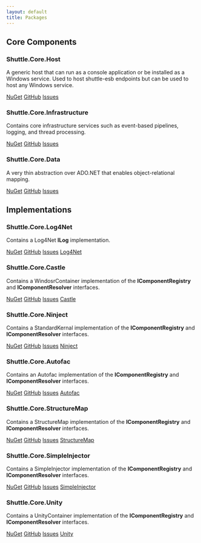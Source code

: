 ```yaml
---
layout: default
title: Packages
---
```


<h2>Core Components</h2>
<div class='row'>
	<div class='col-sm-6 col-md-4'>
		<div class='thumbnail'>
			<div class='caption'>
			<h3>Shuttle.Core.Host</h3>
			<p>A generic host that can run as a console application or be installed as a Windows service.  Used to host shuttle-esb endpoints but can be used to host any Windows service.</p>
			<p>
				<a href='http://www.nuget.org/packages/Shuttle.Core.Host' target='_blank' class='btn btn-primary' role='button'>NuGet</a>
				<a href='https://github.com/Shuttle/Shuttle.Core.Host' target='_blank' class='btn btn-default' role='button'>GitHub</a>
				<a href='https://github.com/Shuttle/Shuttle.Core.Host/issues' target='_blank' class='btn btn-default' role='button'>Issues</a>
			</p>
			</div>
		</div>
	</div>
	<div class='col-sm-6 col-md-4'>
		<div class='thumbnail'>
			<div class='caption'>
			<h3>Shuttle.Core.Infrastructure</h3>
			<p>Contains core infrastructure services such as event-based pipelines, logging, and thread processing.</p>
			<p>
				<a href='http://www.nuget.org/packages/Shuttle.Core.Infrastructure' target='_blank' class='btn btn-primary' role='button'>NuGet</a>
				<a href='https://github.com/Shuttle/Shuttle.Core.Infrastructure' target='_blank' class='btn btn-default' role='button'>GitHub</a>
				<a href='https://github.com/Shuttle/Shuttle.Core.Infrastructure/issues' target='_blank' class='btn btn-default' role='button'>Issues</a>
			</p>
			</div>
		</div>
	</div>
	<div class='col-sm-6 col-md-4'>
		<div class='thumbnail'>
			<div class='caption'>
			<h3>Shuttle.Core.Data</h3>
			<p>A very thin abstraction over ADO.NET that enables object-relational mapping.</p>
			<p>
				<a href='http://www.nuget.org/packages/Shuttle.Core.Data' target='_blank' class='btn btn-primary' role='button'>NuGet</a>
				<a href='https://github.com/Shuttle/Shuttle.Core.Data' target='_blank' class='btn btn-default' role='button'>GitHub</a>
				<a href='https://github.com/Shuttle/Shuttle.Core.Data/issues' target='_blank' class='btn btn-default' role='button'>Issues</a>
			</p>
			</div>
		</div>
	</div>
</div>

<h2>Implementations</h2>
<div class='row'>
	<div class='col-sm-6 col-md-4'>
		<div class='thumbnail'>
			<div class='caption'>
			<h3>Shuttle.Core.Log4Net</h3>
			<p>Contains a Log4Net <strong>ILog</strong> implementation.</p>
			<p>
				<a href='http://www.nuget.org/packages/Shuttle.Core.Log4Net' target='_blank' class='btn btn-primary' role='button'>NuGet</a>
				<a href='https://github.com/Shuttle/Shuttle.Core.Log4Net' target='_blank' class='btn btn-default' role='button'>GitHub</a>
				<a href='https://github.com/Shuttle/Shuttle.Core.Log4Net/issues' target='_blank' class='btn btn-default' role='button'>Issues</a>
				<a href='http://logging.apache.org/log4net/' target='_blank' class='btn btn-default' role='button'>Log4Net</a>
			</p>
			</div>
		</div>
	</div>
</div>
<div class='row'>
	<div class='col-sm-6 col-md-4'>
		<div class='thumbnail'>
			<div class='caption'>
			<h3>Shuttle.Core.Castle</h3>
			<p>Contains a WindosrContainer implementation of the <strong>IComponentRegistry</strong> and <strong>IComponentResolver</strong> interfaces.</p>
			<p>
				<a href='http://www.nuget.org/packages/Shuttle.Core.Castle' target='_blank' class='btn btn-primary' role='button'>NuGet</a>
				<a href='https://github.com/Shuttle/Shuttle.Core.Castle' target='_blank' class='btn btn-default' role='button'>GitHub</a>
				<a href='https://github.com/Shuttle/Shuttle.Core.Castle/issues' target='_blank' class='btn btn-default' role='button'>Issues</a>
				<a href='http://www.castleproject.org/projects/windsor//' target='_blank' class='btn btn-default' role='button'>Castle</a>
			</p>
			</div>
		</div>
	</div>
	<div class='col-sm-6 col-md-4'>
		<div class='thumbnail'>
			<div class='caption'>
			<h3>Shuttle.Core.Ninject</h3>
			<p>Contains a StandardKernal implementation of the <strong>IComponentRegistry</strong> and <strong>IComponentResolver</strong> interfaces.</p>
			<p>
				<a href='http://www.nuget.org/packages/Shuttle.Core.Ninject' target='_blank' class='btn btn-primary' role='button'>NuGet</a>
				<a href='https://github.com/Shuttle/Shuttle.Core.Ninject' target='_blank' class='btn btn-default' role='button'>GitHub</a>
				<a href='https://github.com/Shuttle/Shuttle.Core.Ninject/issues' target='_blank' class='btn btn-default' role='button'>Issues</a>
				<a href='http://www.ninject.org/' target='_blank' class='btn btn-default' role='button'>Ninject</a>
			</p>
			</div>
		</div>
	</div>
	<div class='col-sm-6 col-md-4'>
		<div class='thumbnail'>
			<div class='caption'>
			<h3>Shuttle.Core.Autofac</h3>
			<p>Contains an Autofac implementation of the <strong>IComponentRegistry</strong> and <strong>IComponentResolver</strong> interfaces.</p>
			<p>
				<a href='http://www.nuget.org/packages/Shuttle.Core.Autofac' target='_blank' class='btn btn-primary' role='button'>NuGet</a>
				<a href='https://github.com/Shuttle/Shuttle.Core.Autofac' target='_blank' class='btn btn-default' role='button'>GitHub</a>
				<a href='https://github.com/Shuttle/Shuttle.Core.Autofac/issues' target='_blank' class='btn btn-default' role='button'>Issues</a>
				<a href='https://autofac.org/' target='_blank' class='btn btn-default' role='button'>Autofac</a>
			</p>
			</div>
		</div>
	</div>
</div>
<div class='row'>
	<div class='col-sm-6 col-md-4'>
		<div class='thumbnail'>
			<div class='caption'>
			<h3>Shuttle.Core.StructureMap</h3>
			<p>Contains a StructureMap implementation of the <strong>IComponentRegistry</strong> and <strong>IComponentResolver</strong> interfaces.</p>
			<p>
				<a href='http://www.nuget.org/packages/Shuttle.Core.StructureMap' target='_blank' class='btn btn-primary' role='button'>NuGet</a>
				<a href='https://github.com/Shuttle/Shuttle.Core.StructureMap' target='_blank' class='btn btn-default' role='button'>GitHub</a>
				<a href='https://github.com/Shuttle/Shuttle.Core.StructureMap/issues' target='_blank' class='btn btn-default' role='button'>Issues</a>
				<a href='http://structuremap.github.io/' target='_blank' class='btn btn-default' role='button'>StructureMap</a>
			</p>
			</div>
		</div>
	</div>
	<div class='col-sm-6 col-md-4'>
		<div class='thumbnail'>
			<div class='caption'>
			<h3>Shuttle.Core.SimpleInjector</h3>
			<p>Contains a SimpleInjector implementation of the <strong>IComponentRegistry</strong> and <strong>IComponentResolver</strong> interfaces.</p>
			<p>
				<a href='http://www.nuget.org/packages/Shuttle.Core.SimpleInjector' target='_blank' class='btn btn-primary' role='button'>NuGet</a>
				<a href='https://github.com/Shuttle/Shuttle.Core.SimpleInjector' target='_blank' class='btn btn-default' role='button'>GitHub</a>
				<a href='https://github.com/Shuttle/Shuttle.Core.SimpleInjector/issues' target='_blank' class='btn btn-default' role='button'>Issues</a>
				<a href='https://simpleinjector.org/index.html' target='_blank' class='btn btn-default' role='button'>SimpleInjector</a>
			</p>
			</div>
		</div>
	</div>
	<div class='col-sm-6 col-md-4'>
		<div class='thumbnail'>
			<div class='caption'>
			<h3>Shuttle.Core.Unity</h3>
			<p>Contains a UnityContainer implementation of the <strong>IComponentRegistry</strong> and <strong>IComponentResolver</strong> interfaces.</p>
			<p>
				<a href='http://www.nuget.org/packages/Shuttle.Core.Unity' target='_blank' class='btn btn-primary' role='button'>NuGet</a>
				<a href='https://github.com/Shuttle/Shuttle.Core.Unity' target='_blank' class='btn btn-default' role='button'>GitHub</a>
				<a href='https://github.com/Shuttle/Shuttle.Core.Unity/issues' target='_blank' class='btn btn-default' role='button'>Issues</a>
				<a href='https://github.com/unitycontainer/unity' target='_blank' class='btn btn-default' role='button'>Unity</a>
			</p>
			</div>
		</div>
	</div>
</div>